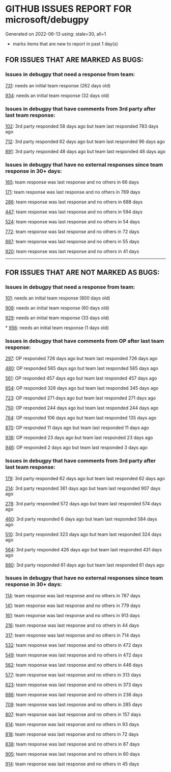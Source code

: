 
# GITHUB ISSUES REPORT FOR microsoft/debugpy


Generated on 2022-06-13 using: stale=30, all=1


* marks items that are new to report in past 1 day(s)


## FOR ISSUES THAT ARE MARKED AS BUGS:


### Issues in debugpy that need a response from team:


  [731](https://github.com/microsoft/debugpy/issues/731 "Debugger does not work with Konsole as externalTerminal"): needs an initial team response (262 days old)

  [934](https://github.com/microsoft/debugpy/issues/934 "Log output stuck when printing emoji to internalConsole with python"): needs an initial team response (32 days old)

### Issues in debugpy that have comments from 3rd party after last team response:


  [102](https://github.com/microsoft/debugpy/issues/102 "Gunicorn: Attach to Process Id Error - Timed out waiting for debug server to connect"): 3rd party responded 58 days ago but team last responded 783 days ago

  [712](https://github.com/microsoft/debugpy/issues/712 "notification like &quot;Failed launch debugger for child process xxxx&quot;."): 3rd party responded 62 days ago but team last responded 96 days ago

  [891](https://github.com/microsoft/debugpy/issues/891 "Error: Server[1] disconnected unexpectedly when typing anything in the Python debug console while debugging"): 3rd party responded 48 days ago but team last responded 48 days ago

### Issues in debugpy that have no external responses since team response in 30+ days:


  [165](https://github.com/microsoft/debugpy/issues/165 "Entry points aren't being found while test debugging"): team response was last response and no others in 66 days

  [171](https://github.com/microsoft/debugpy/issues/171 "Ctrl+C causes KeyboardInterrupt inside pydevd"): team response was last response and no others in 769 days

  [286](https://github.com/microsoft/debugpy/issues/286 "Attach to local process assumes i386 architecture? "): team response was last response and no others in 688 days

  [447](https://github.com/microsoft/debugpy/issues/447 "Running `breakpoint()` in the watch causes buggy behaviour"): team response was last response and no others in 594 days

  [524](https://github.com/microsoft/debugpy/issues/524 "Debugging on a remote machine doesn't work"): team response was last response and no others in 54 days

  [772](https://github.com/microsoft/debugpy/issues/772 "CXXABI requirement"): team response was last response and no others in 72 days

  [887](https://github.com/microsoft/debugpy/issues/887 "Debugging python code run via embedded python interpreter does not work"): team response was last response and no others in 55 days

  [920](https://github.com/microsoft/debugpy/issues/920 "remote debugger `pathMappings` issue? is it possible to add more than one mapping?"): team response was last response and no others in 41 days

---

## FOR ISSUES THAT ARE NOT MARKED AS BUGS:


### Issues in debugpy that need a response from team:


  [101](https://github.com/microsoft/debugpy/issues/101 "Limitation of the number of variables"): needs an initial team response (800 days old)

  [908](https://github.com/microsoft/debugpy/issues/908 "Create persistent custom commands"): needs an initial team response (60 days old)

  [929](https://github.com/microsoft/debugpy/issues/929 "Windows: debugger uses lowercase drive letter for script path"): needs an initial team response (33 days old)

\* [956](https://github.com/microsoft/debugpy/issues/956 "Breakpoint not Hit on Remote Subprocess that Spawned a Child Thread"): needs an initial team response (1 days old)

### Issues in debugpy that have comments from OP after last team response:


  [297](https://github.com/microsoft/debugpy/issues/297 "Could a disable_attach API available?"): OP responded 726 days ago but team last responded 726 days ago

  [480](https://github.com/microsoft/debugpy/issues/480 "Error message for embedded python adapter timeout"): OP responded 565 days ago but team last responded 565 days ago

  [561](https://github.com/microsoft/debugpy/issues/561 "Treat mapped files as my code"): OP responded 457 days ago but team last responded 457 days ago

  [654](https://github.com/microsoft/debugpy/issues/654 "Support for supportsLoadedSourcesRequest"): OP responded 328 days ago but team last responded 345 days ago

  [723](https://github.com/microsoft/debugpy/issues/723 "Provide public API to attach debugger in excepthook and see unhandled exception"): OP responded 271 days ago but team last responded 271 days ago

  [750](https://github.com/microsoft/debugpy/issues/750 "Support PEP 582 (__pypackages__) for just-my-code and user-uncaught exceptions"): OP responded 244 days ago but team last responded 244 days ago

  [764](https://github.com/microsoft/debugpy/issues/764 "Problems with python in VSC, eg. not working logs and pathlib and importlib.util"): OP responded 106 days ago but team last responded 135 days ago

  [870](https://github.com/microsoft/debugpy/issues/870 "Provide APIs to stop listening / stop debugger"): OP responded 11 days ago but team last responded 11 days ago

  [936](https://github.com/microsoft/debugpy/issues/936 "Cannot remote debug Python through SSH"): OP responded 23 days ago but team last responded 23 days ago

  [946](https://github.com/microsoft/debugpy/issues/946 "In conda environment, breakpoints in pytest cannot be hit."): OP responded 2 days ago but team last responded 3 days ago

### Issues in debugpy that have comments from 3rd party after last team response:


  [179](https://github.com/microsoft/debugpy/issues/179 "Build native binaries on ci and distribute those."): 3rd party responded 62 days ago but team last responded 62 days ago

  [214](https://github.com/microsoft/debugpy/issues/214 "Step-back / Time Travel Debugging"): 3rd party responded 361 days ago but team last responded 907 days ago

  [278](https://github.com/microsoft/debugpy/issues/278 "When ungrouped, list and dict variables have inconvenient sort order"): 3rd party responded 572 days ago but team last responded 574 days ago

  [460](https://github.com/microsoft/debugpy/issues/460 "Cannot Attach again after disconnect"): 3rd party responded 6 days ago but team last responded 584 days ago

  [510](https://github.com/microsoft/debugpy/issues/510 "Stop at breakpoints during evaluate request (recursive debugging)"): 3rd party responded 323 days ago but team last responded 324 days ago

  [564](https://github.com/microsoft/debugpy/issues/564 "Ignore &quot;justMyCode&quot; flag when doing a step into target"): 3rd party responded 426 days ago but team last responded 431 days ago

  [880](https://github.com/microsoft/debugpy/issues/880 "1.6.0: pytest is failing in random units"): 3rd party responded 61 days ago but team last responded 61 days ago

### Issues in debugpy that have no external responses since team response in 30+ days:


  [114](https://github.com/microsoft/debugpy/issues/114 "repr () not used in window displays (Issue #1661 continued)"): team response was last response and no others in 787 days

  [141](https://github.com/microsoft/debugpy/issues/141 "redirect input on debug"): team response was last response and no others in 779 days

  [161](https://github.com/microsoft/debugpy/issues/161 "Support the equivalent of Autos in VS"): team response was last response and no others in 913 days

  [216](https://github.com/microsoft/debugpy/issues/216 "Launch VSCode via PYTHONBREAKPOINT and Python 3.7's breakpoint() function."): team response was last response and no others in 44 days

  [317](https://github.com/microsoft/debugpy/issues/317 "Make variable order for dict keys configurable"): team response was last response and no others in 714 days

  [532](https://github.com/microsoft/debugpy/issues/532 "[Investigate] Remote attach without launching adapter subprocess"): team response was last response and no others in 472 days

  [549](https://github.com/microsoft/debugpy/issues/549 "timeout or cancelling of debugpy.connect call"): team response was last response and no others in 472 days

  [562](https://github.com/microsoft/debugpy/issues/562 "Add support for terminateThreads request."): team response was last response and no others in 446 days

  [577](https://github.com/microsoft/debugpy/issues/577 "Support `restart` in terminated event in debug adapter"): team response was last response and no others in 313 days

  [623](https://github.com/microsoft/debugpy/issues/623 "Improve logging of loading of native library (used to set tracing to all threads)"): team response was last response and no others in 373 days

  [686](https://github.com/microsoft/debugpy/issues/686 "Debug inline values shows values twice"): team response was last response and no others in 236 days

  [709](https://github.com/microsoft/debugpy/issues/709 "Support pyside6 (without frame-eval mode)"): team response was last response and no others in 285 days

  [807](https://github.com/microsoft/debugpy/issues/807 "VS Code IDE Freezes on Remote Breakpoint"): team response was last response and no others in 157 days

  [814](https://github.com/microsoft/debugpy/issues/814 "Provide a way to notify users of where a RecursionError happens"): team response was last response and no others in 93 days

  [818](https://github.com/microsoft/debugpy/issues/818 "Could not debug remote code with dataloaders which has num_workers>0"): team response was last response and no others in 72 days

  [838](https://github.com/microsoft/debugpy/issues/838 "Debug output and watches don't use custom repr()/str() for long strings?"): team response was last response and no others in 87 days

  [905](https://github.com/microsoft/debugpy/issues/905 "Debugpy subprocess out-lives process being debugged"): team response was last response and no others in 60 days

  [914](https://github.com/microsoft/debugpy/issues/914 "Python initialisation issues with django-request - no issue with legacy debugger"): team response was last response and no others in 45 days
